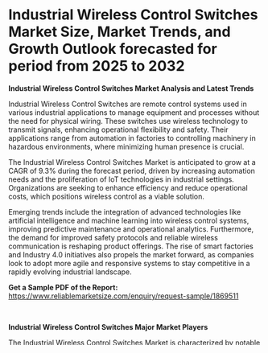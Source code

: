 <p><h1>Industrial Wireless Control Switches Market Size, Market Trends, and Growth Outlook forecasted for period from 2025 to 2032</h1></p><p><strong>Industrial Wireless Control Switches Market Analysis and Latest Trends</strong></p>
<p><p>Industrial Wireless Control Switches are remote control systems used in various industrial applications to manage equipment and processes without the need for physical wiring. These switches use wireless technology to transmit signals, enhancing operational flexibility and safety. Their applications range from automation in factories to controlling machinery in hazardous environments, where minimizing human presence is crucial.</p><p>The Industrial Wireless Control Switches Market is anticipated to grow at a CAGR of 9.3% during the forecast period, driven by increasing automation needs and the proliferation of IoT technologies in industrial settings. Organizations are seeking to enhance efficiency and reduce operational costs, which positions wireless control as a viable solution. </p><p>Emerging trends include the integration of advanced technologies like artificial intelligence and machine learning into wireless control systems, improving predictive maintenance and operational analytics. Furthermore, the demand for improved safety protocols and reliable wireless communication is reshaping product offerings. The rise of smart factories and Industry 4.0 initiatives also propels the market forward, as companies look to adopt more agile and responsive systems to stay competitive in a rapidly evolving industrial landscape.</p></p>
<p><strong>Get a Sample PDF of the Report:&nbsp;</strong> <a href="https://www.reliablemarketsize.com/enquiry/request-sample/1869511?utm_campaign=3345&utm_medium=2&utm_source=Github&utm_content=ia&utm_term=08042025&utm_id=industrial-wireless-control-switches">https://www.reliablemarketsize.com/enquiry/request-sample/1869511</a></p>
<p>&nbsp;</p>
<p><strong>Industrial Wireless Control Switches Major Market Players</strong></p>
<p><p>The Industrial Wireless Control Switches Market is characterized by notable players including Honeywell, Omron, ABB, Schneider Electric, Steute Technologies, Herga Technology, Linemaster, Siemens, CHINT, and Marquardt. These companies are competing to innovate and expand their market reach, leveraging advancements in wireless technologies and automation.</p><p>**Honeywell** has a diversified portfolio in the industrial sector, focusing on smart manufacturing and IoT solutions. The company has reported significant growth in its Industrial Automation business, driven by increasing demand for wireless control systems. projections suggest continued expansion as industries transition to more automated solutions.</p><p>**Omron** specializes in automation technology and has seen growth through its wireless control switches aimed at enhancing efficiency in various industrial applications. The company continues to invest in R&D, anticipating double-digit growth in its control systems segment over the next few years.</p><p>**ABB** is a major player with a strong emphasis on integrated digital solutions. Its wireless control switches contribute to the enhancement of industrial IoT frameworks, facilitating better connectivity and control. ABB's revenue exceeded $28 billion, with significant contributions from wireless control technologies.</p><p>**Schneider Electric** emphasizes efficiency and sustainability in industrial operations, recently reporting sales revenue of approximately $30 billion. The company's commitment to developing innovative wireless solutions positions it well for future growth in the market.</p><p>**Siemens** is also a key competitor, focusing on digitalization in industries. The potential for their wireless switching systems in smart factories contributes to a positive outlook for revenue growth in this segment.</p><p>Overall, the competitive landscape reflects a robust market with strong growth potential, driven by technological advancements and increasing demand for automation solutions across various industries. The combined expertise and market presence of these key players will shape the future trajectory of the Industrial Wireless Control Switches Market.</p></p>
<p>&nbsp;</p>
<p><strong>What Are The Key Opportunities For Industrial Wireless Control Switches Manufacturers?</strong></p>
<p><p>The Industrial Wireless Control Switches market is experiencing robust growth, driven by the increasing demand for automation and remote monitoring in manufacturing sectors. Key trends include the adoption of IoT and advanced communication technologies, enhancing operational efficiency and safety. As industries transition towards smart facilities, wireless control solutions offer flexibility and reduced installation costs, propelling market expansion. By 2028, the market is projected to continue growing at a CAGR of around 10%, fueled by rising investments in smart technologies and energy management systems. Future outlook suggests a shift towards integrated solutions with AI capabilities, further revolutionizing industrial operations.</p></p>
<p><strong>Inquire or Share Your Questions If Any Before Purchasing This Report:</strong> <a href="https://www.reliablemarketsize.com/enquiry/pre-order-enquiry/1869511?utm_campaign=3345&utm_medium=2&utm_source=Github&utm_content=ia&utm_term=08042025&utm_id=industrial-wireless-control-switches">https://www.reliablemarketsize.com/enquiry/pre-order-enquiry/1869511</a></p>
<p>&nbsp;</p>
<p><strong>Market Segmentation</strong></p>
<p><strong>The Industrial Wireless Control Switches Market Analysis by types is segmented into:</strong></p>
<p><ul><li>Wireless Limit Switches</li><li>Wireless Pushbutton Switches</li></ul></p>
<p><p>The industrial wireless control switches market comprises various types, primarily including wireless limit switches and wireless pushbutton switches. Wireless limit switches are utilized to detect position or motion without physical connections, enhancing safety and reducing wear. In contrast, wireless pushbutton switches provide remote control capabilities for equipment operation, offering convenience and flexibility. Both types improve operational efficiency, reduce installation costs, and minimize downtime while enabling real-time monitoring and control in industrial environments.</p></p>
<p><strong>Purchase this Report:&nbsp;</strong><a href="https://www.reliablemarketsize.com/purchase/1869511?utm_campaign=3345&utm_medium=2&utm_source=Github&utm_content=ia&utm_term=08042025&utm_id=industrial-wireless-control-switches">https://www.reliablemarketsize.com/purchase/1869511</a></p>
<p>&nbsp;</p>
<p><strong>The Industrial Wireless Control Switches Market Industry Research by Application is segmented into:</strong></p>
<p><ul><li>Power Industry</li><li>Oil and Gas</li><li>Factory Automation</li><li>Construction Engineering</li><li>Others</li></ul></p>
<p><p>Industrial wireless control switches play a crucial role across various sectors by enabling remote control and automation of equipment. In the power industry, they enhance operational efficiency and safety in managing electrical systems. In oil and gas, they facilitate monitoring and control in hazardous environments. Factory automation benefits from streamlined processes and reduced wiring costs. In construction engineering, these switches support better site management and equipment control. Additionally, other markets utilize them for flexible, reliable control in diverse industrial applications.</p></p>
<p><a href="https://www.reliablemarketsize.com/industrial-wireless-control-switches-r1869511?utm_campaign=3345&utm_medium=2&utm_source=Github&utm_content=ia&utm_term=08042025&utm_id=industrial-wireless-control-switches">&nbsp;https://www.reliablemarketsize.com/industrial-wireless-control-switches-r1869511</a></p>
<p><strong>In terms of Region, the Industrial Wireless Control Switches Market Players available by Region are:</strong></p>
<p>
    <p> <strong> North America: </strong>
        <ul>
            <li>United States</li>
            <li>Canada</li>
        </ul>
        </p> 
    <p> <strong> Europe: </strong>
        <ul>
            <li>Germany</li>
            <li>France</li>
            <li>U.K.</li>
            <li>Italy</li>
            <li>Russia</li>
        </ul>
        </p> 
    <p> <strong> Asia-Pacific: </strong>
        <ul>
            <li>China</li>
            <li>Japan</li>
            <li>South Korea</li>
            <li>India</li>
            <li>Australia</li>
            <li>China Taiwan</li>
            <li>Indonesia</li>
            <li>Thailand</li>
            <li>Malaysia</li>
        </ul>
        </p> 
    <p> <strong> Latin America: </strong>
        <ul>
            <li>Mexico</li>
            <li>Brazil</li>
            <li>Argentina Korea</li>
            <li>Colombia</li>
        </ul>
        </p> 
    <p> <strong> Middle East & Africa: </strong>
        <ul>
            <li>Turkey</li>
            <li>Saudi</li>
            <li>Arabia</li>
            <li>UAE</li>
            <li>Korea</li>
        </ul>
    </p>
    </p>
<p><p>The Industrial Wireless Control Switches Market is witnessing substantial growth across key regions. North America and Europe are poised to dominate the market, collectively accounting for approximately 50% of the market share due to robust industrial automation and technological adoption. The Asia-Pacific region is anticipated to grow rapidly, capturing around 35% of the market, driven by increasing industrialization and infrastructure investments. In contrast, the USA and China are expected to contribute about 10% and 5%, respectively, reflecting their unique market dynamics and growth opportunities.</p></p>
<p><strong>Purchase this Report: </strong><a href="https://www.reliablemarketsize.com/purchase/1869511?utm_campaign=3345&utm_medium=2&utm_source=Github&utm_content=ia&utm_term=08042025&utm_id=industrial-wireless-control-switches">https://www.reliablemarketsize.com/purchase/1869511</a></p>
<p>&nbsp;<strong>Get a Sample PDF of the Report:&nbsp;&nbsp;</strong><a href="https://www.reliablemarketsize.com/enquiry/request-sample/1869511?utm_campaign=3345&utm_medium=2&utm_source=Github&utm_content=ia&utm_term=08042025&utm_id=industrial-wireless-control-switches">https://www.reliablemarketsize.com/enquiry/request-sample/1869511</a></p>
<p><strong></strong></p>
<p>Check more reports on <a href="https://www.reliablemarketsize.com/?utm_campaign=3345&utm_medium=2&utm_source=Github&utm_content=ia&utm_term=08042025&utm_id=industrial-wireless-control-switches">https://www.reliablemarketsize.com/</a></p>